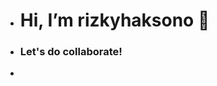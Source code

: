- <h1> Hi, I’m rizkyhaksono 👋</h1>

- <h3>Let's do collaborate!</h3>

- <img src= "http://myanimelist.net/featured/1609/20_Best_Anime_Smiles__Turn_That_Frown_Upside_Down" alt= "" />


<!---
rizkyhaksono/rizkyhaksono is a ✨ special ✨ repository because its `README.md` (this file) appears on your GitHub profile.
You can click the Preview link to take a look at your changes.
--->
